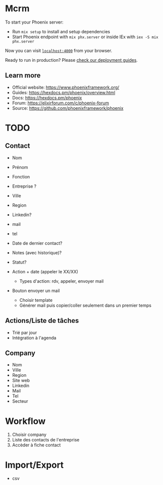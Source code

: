 # Mcrm

To start your Phoenix server:

  * Run `mix setup` to install and setup dependencies
  * Start Phoenix endpoint with `mix phx.server` or inside IEx with `iex -S mix phx.server`

Now you can visit [`localhost:4000`](http://localhost:4000) from your browser.

Ready to run in production? Please [check our deployment guides](https://hexdocs.pm/phoenix/deployment.html).

## Learn more

  * Official website: https://www.phoenixframework.org/
  * Guides: https://hexdocs.pm/phoenix/overview.html
  * Docs: https://hexdocs.pm/phoenix
  * Forum: https://elixirforum.com/c/phoenix-forum
  * Source: https://github.com/phoenixframework/phoenix

# TODO

## Contact
- Nom
-  Prénom
-  Fonction
- Entreprise ?
- Ville
- Region
- Linkedin?
- mail
- tel
- Date de dernier contact?
- Notes (avec historique)?
- Statut?

- Action + date (appeler le XX/XX)
  - Types d'action: rdv, appeler, envoyer mail
- Bouton envoyer un mail
  - Choisir template
  - Générer mail puis copier/coller seulement dans un premier temps

## Actions/Liste de tâches
- Trié par jour
- Intégration à l'agenda

## Company
- Nom
- Ville
- Region
- Site web
- Linkedin
- Mail
- Tel
- Secteur

# Workflow
1. Choisir company
2. Liste des contacts de l'entreprise
3. Accèder à fiche contact

# Import/Export
- csv